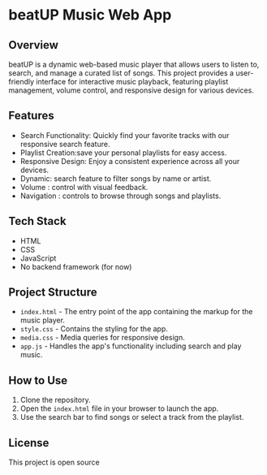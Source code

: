 # beatUP Music Web App

## Overview

beatUP is a dynamic web-based music player that allows users to listen to, search, and manage a curated list of songs. This project provides a user-friendly interface for interactive music playback, featuring playlist management, volume control, and responsive design for various devices.

## Features

- Search Functionality: Quickly find your favorite tracks with our responsive search feature.
- Playlist Creation:save your personal playlists for easy access.
- Responsive Design: Enjoy a consistent experience across all your devices.
- Dynamic: search feature to filter songs by name or artist.
- Volume : control with visual feedback.
- Navigation : controls to browse through songs and playlists.
## Tech Stack

- HTML
- CSS
- JavaScript
- No backend framework (for now)

## Project Structure

- `index.html` - The entry point of the app containing the markup for the music player.
- `style.css` - Contains the styling for the app.
- `media.css` - Media queries for responsive design.
- `app.js` - Handles the app's functionality including search and play music.

## How to Use

1. Clone the repository.
2. Open the `index.html` file in your browser to launch the app.
3. Use the search bar to find songs or select a track from the playlist.

## License

This project is open source

